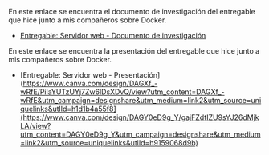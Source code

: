 En este enlace se encuentra el documento de investigación del entregable que hice junto a mis compañeros sobre Docker.
* [Entregable: Servidor web - Documento de investigación](https://docs.google.com/document/d/1sZbmg7hNZrEIOqxFnaV12WrbuuQ6OwHefwd5y5Yy4fw/edit?usp=sharing)

En este enlace se encuentra la presentación del entregable que hice junto a mis compañeros sobre Docker.
* [Entregable: Servidor web - Presentación](https://www.canva.com/design/DAGXf_-wRfE/PilaYUTzUYj7Zw6lDsXDvQ/view?utm_content=DAGXf_-wRfE&utm_campaign=designshare&utm_medium=link2&utm_source=uniquelinks&utlId=h1d1b4a55f8](https://www.canva.com/design/DAGY0eD9g_Y/gajFZdtIZU9sYJ26dMjkLA/view?utm_content=DAGY0eD9g_Y&utm_campaign=designshare&utm_medium=link2&utm_source=uniquelinks&utlId=h9159068d9b)
